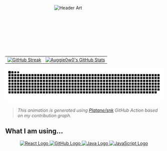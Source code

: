 <div align="center" style="width: 80%; height: 150px; overflow: hidden; border-radius: 8px;">
  <img src="https://raw.githubusercontent.com/Auggie0w0/Auggie0w0/main/header_cropped_2_3_small.jpeg" 
       alt="Header Art" 
       style="width: 100%; object-fit: cover;" />
</div>

<table>
  <tr>
    <td>
      <a href="https://git.io/streak-stats">
        <img height="180em" src="https://streak-stats.demolab.com/?user=Auggie0w0&theme=default&hide_border=true" alt="GitHub Streak"/>
      </a>
    </td>
    <td>
      <a href="https://github.com/anuraghazra/github-readme-stats">
        <img height="180em" src="https://github-readme-stats.vercel.app/api?username=Auggie0w0&show_icons=true&theme=default&hide_border=true" alt="Auggie0w0's GitHub Stats"/>
      </a>
    </td>
  </tr>
</table>

<p align="center">
  <picture>
    <source media="(prefers-color-scheme: dark)" srcset="https://raw.githubusercontent.com/Auggie0w0/Auggie0w0/main/assets/github-snake-dark.svg" />
    <source media="(prefers-color-scheme: light)" srcset="https://raw.githubusercontent.com/Auggie0w0/Auggie0w0/main/assets/github-snake.svg" />
    <img src="https://raw.githubusercontent.com/Auggie0w0/Auggie0w0/main/assets/github-snake.svg" alt="GitHub Contribution Snake" />
  </picture>
</p>

> *This animation is generated using [Platane/snk](https://github.com/Platane/snk) GitHub Action based on my contribution graph.*

## What I am using...
<p align="center">
  <a href="https://reactjs.org/">
    <img src="https://readme-components.vercel.app/api?component=logo&logo=react" alt="React Logo" />
  </a>
  <a href="https://github.com/">
    <img src="https://readme-components.vercel.app/api?component=logo&logo=github" alt="GitHub Logo" />
  </a>
  <a href="https://www.java.com/">
    <img src="https://readme-components.vercel.app/api?component=logo&logo=java" alt="Java Logo" />
  </a>
  <a href="https://developer.mozilla.org/en-US/docs/Web/JavaScript">
    <img src="https://readme-components.vercel.app/api?component=logo&logo=javascript" alt="JavaScript Logo" />
  </a>
</p>


